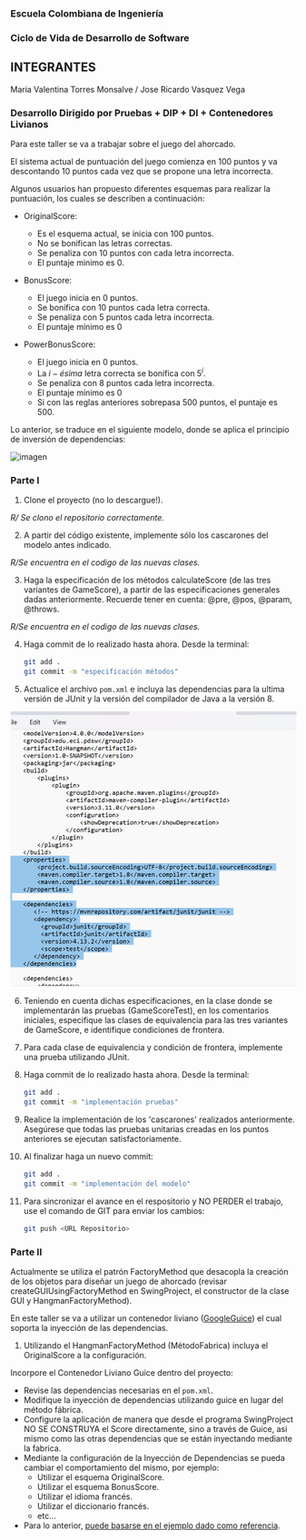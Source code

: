 ### Escuela Colombiana de Ingeniería

### Ciclo de Vida de Desarrollo de Software

## INTEGRANTES

Maria Valentina Torres Monsalve /
Jose Ricardo Vasquez Vega

### Desarrollo Dirigido por Pruebas + DIP + DI + Contenedores Livianos



Para este taller se va a trabajar sobre el juego del ahorcado.

El sistema actual de puntuación del juego comienza en 100 puntos y va
descontando 10 puntos cada vez que se propone una letra incorrecta.

Algunos usuarios han propuesto diferentes esquemas para realizar la
puntuación, los cuales se describen a continuación:

* OriginalScore:
    * Es el esquema actual, se inicia con 100 puntos.
    * No se bonifican las letras correctas.
    * Se penaliza con 10 puntos con cada letra incorrecta.
    * El puntaje minimo es 0.

* BonusScore:
    * El juego inicia en 0 puntos.
    * Se bonifica con 10 puntos cada letra correcta.
    * Se penaliza con 5 puntos cada letra incorrecta.
    * El puntaje mínimo es 0

* PowerBonusScore:
    * El juego inicia en 0 puntos.
    * La $i-ésima$ letra correcta se bonifica con $5^i$.
    * Se penaliza con 8 puntos cada letra incorrecta.
    * El puntaje mínimo es 0
    * Si con las reglas anteriores sobrepasa 500 puntos, el puntaje es
        500.

Lo anterior, se traduce en el siguiente modelo, donde se aplica el
principio de inversión de dependencias:

![imagen](img/model.png)

### Parte I

1. Clone el proyecto (no lo descargue!).

*R/ Se clono el repositorio correctamente.*

2. A partir del código existente, implemente sólo los cascarones del
   modelo antes indicado.

*R/Se encuentra en el codigo de las nuevas clases.*

3. Haga la especificación de los métodos calculateScore (de las tres
   variantes de GameScore), a partir de las especificaciones
   generales dadas anteriormente. Recuerde tener en cuenta: @pre,
   @pos, @param, @throws.

*R/Se encuentra en el codigo de las nuevas clases.*

4. Haga commit de lo realizado hasta ahora. Desde la terminal:

    ```sh		
    git add .			
    git commit -m "especificación métodos"
    ```

5. Actualice el archivo `pom.xml` e incluya las dependencias para la ultima versión de JUnit y la versión del compilador
   de Java a la versión 8.

![img.png](img.png)

6. Teniendo en cuenta dichas especificaciones, en la clase donde se
   implementarán las pruebas (GameScoreTest), en los
   comentarios iniciales, especifique las clases de equivalencia para
   las tres variantes de GameScore, e identifique
   condiciones de frontera.

7. Para cada clase de equivalencia y condición de frontera, implemente
   una prueba utilizando JUnit.

8. Haga commit de lo realizado hasta ahora. Desde la terminal:

    ```sh		
    git add .			
    git commit -m "implementación pruebas"
    ```

9. Realice la implementación de los 'cascarones' realizados anteriormente.
   Asegúrese que todas las pruebas unitarias creadas en los puntos anteriores
   se ejecutan satisfactoriamente.

10. Al finalizar haga un nuevo commit:

    ```sh		
    git add .			
    git commit -m "implementación del modelo"
    ```

11. Para sincronizar el avance en el respositorio y NO PERDER el trabajo, use
    el comando de GIT para enviar los cambios:

    ```sh
    git push <URL Repositorio>	
    ```

### Parte II

Actualmente se utiliza el patrón FactoryMethod
que desacopla la creación de los objetos para diseñar un juego
de ahorcado (revisar createGUIUsingFactoryMethod en SwingProject, el
constructor de la clase GUI y HangmanFactoryMethod).

En este taller se va a utilizar un contenedor liviano ([GoogleGuice](https://github.com/google/guice)) el cual soporta
la inyección de las dependencias.

1. Utilizando el HangmanFactoryMethod (MétodoFabrica) incluya el
   OriginalScore a la configuración.

Incorpore el Contenedor Liviano Guice dentro del proyecto:

* Revise las dependencias necesarias en el `pom.xml`.
* Modifique la inyección de dependencias utilizando guice en lugar del
  método fábrica.
* Configure la aplicación de manera que desde el programa SwingProject
  NO SE CONSTRUYA el Score directamente, sino a través de Guice, asi
  mismo como las otras dependencias que se están inyectando mediante
  la fabrica.
* Mediante la configuración de la Inyección de
  Dependencias se pueda cambiar el comportamiento del mismo, por
  ejemplo:
    * Utilizar el esquema OriginalScore.
    * Utilizar el esquema BonusScore.
    * Utilizar el idioma francés.
    * Utilizar el diccionario francés.
    * etc...
* Para lo anterior, [puede basarse en el ejemplo dado como
  referencia](https://github.com/PDSW-ECI/LightweighContainers_DepenendecyInjectionIntro-WordProcessor).


